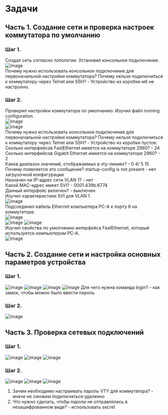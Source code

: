 # Задачи
## Часть 1. Создание сети и проверка настроек коммутатора по умолчанию
### Шаг 1.
Создал сеть согласно топологии. Установил консольное подключение.  
![image](https://user-images.githubusercontent.com/22404268/190704703-a2d2a61a-8216-4f72-8ddc-fc00ff116c6b.png)  
Почему нужно использовать консольное подключение для первоначальной настройки коммутатора? Почему нельзя подключиться к коммутатору через Telnet или SSH? - Устройство из коробки мб не настроено.
### Шаг 2.
Проверил настройки коммутатора по умолчанию. Изучил файл running configuration.  
![image](https://user-images.githubusercontent.com/22404268/190705079-dafcb128-b114-4028-9730-9be4cebe620e.png)  
![image](https://user-images.githubusercontent.com/22404268/190705129-fe76d037-0dce-4996-9a3b-5bd8e3b179c0.png)  
Почему нужно использовать консольное подключение для первоначальной настройки коммутатора? Почему нельзя подключиться к коммутатору через Telnet или SSH? - Устройство из коробки пустое.  
  Сколько интерфейсов FastEthernet имеется на коммутаторе 2960? - 24  
  Сколько интерфейсов Gigabit Ethernet имеется на коммутаторе 2960? - 2  
  Каков диапазон значений, отображаемых в vty-линиях? - 0 4/ 5 15  
  Почему появляется это сообщение? startup-config is not present - нет загрузочной конфигурации  
  Назначен ли IP-адрес сети VLAN 1? - нет  
  Какой MAC-адрес имеет SVI? - 0001.439b.6774  
  Данный интерфейс включен? - выключен  
  Изучил характеристики SVI для VLAN 1.  
  ![image](https://user-images.githubusercontent.com/22404268/190705567-7a96064c-4619-4da1-a566-752c359ef4e1.png)  
  Подсоединил кабель Ethernet компьютера PC-A к порту 6 на коммутаторе.  
  ![image](https://user-images.githubusercontent.com/22404268/190705918-2a7c7e83-0e3e-4121-8387-c126aa25c9c0.png)  
  ![image](https://user-images.githubusercontent.com/22404268/190706251-6a56bfca-14a7-43fa-b466-ae45213eda3a.png)
  ![image](https://user-images.githubusercontent.com/22404268/190706334-5d037098-b4e9-4b3f-91fa-03f6f0949202.png)  
  Изучил свойства по умолчанию интерфейса FastEthernet, который используется компьютером PC-A.  
![image](https://user-images.githubusercontent.com/22404268/190706496-59f1a7fd-6d92-4679-a06b-f10648116942.png)
## Часть 2. Создание сети и настройка основных параметров устройства
### Шаг 1.
  ![image](https://user-images.githubusercontent.com/22404268/190707587-e6618f39-e8db-4523-89cd-a2724b2baee7.png)
  ![image](https://user-images.githubusercontent.com/22404268/190707707-86749efc-3163-4b82-a6a9-73a1a44ec2ca.png)
  ![image](https://user-images.githubusercontent.com/22404268/190707831-dd35672e-125b-480e-a87b-3cf24c73b536.png)
  ![image](https://user-images.githubusercontent.com/22404268/190708113-23ae42dc-ceb5-47b8-a8e0-be5838bc5a93.png)
  Для чего нужна команда login? - как замок, чтобы можно было ввести пароль
### Шаг 2.
  ![image](https://user-images.githubusercontent.com/22404268/190708540-76e0dec5-23bc-4d77-9195-e96862a053b2.png)
## Часть 3. Проверка сетевых подключений
### Шаг 1.
![image](https://user-images.githubusercontent.com/22404268/190708908-e9502d8e-f9b6-4e25-8e9a-0a90f2e3dffc.png)
![image](https://user-images.githubusercontent.com/22404268/190709513-b0d0ae92-3a82-4366-ab77-bfa4e38d94a3.png)
![image](https://user-images.githubusercontent.com/22404268/190709644-080c41a6-dff3-49c3-850b-e7eaedbea901.png)
### Шаг 2.
![image](https://user-images.githubusercontent.com/22404268/190710033-f5790ef7-28d2-46ff-81c0-553f6ad7e508.png)
![image](https://user-images.githubusercontent.com/22404268/190710075-afe06bd8-9a8b-4f9d-a9e9-c76b4efe9dd7.png)
![image](https://user-images.githubusercontent.com/22404268/190710718-569ca76c-9eb3-449d-b8d0-f75bf071466f.png)
1.	Зачем необходимо настраивать пароль VTY для коммутатора? - иначе не сможем подключаться удаленно
2.	Что нужно сделать, чтобы пароли не отправлялись в незашифрованном виде? - использовать  secret

